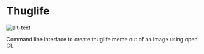 # Thuglife
![alt-text](thuglife/img/thug.png) 

Command line interface to create thuglife meme out of an image using open GL
